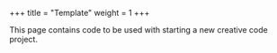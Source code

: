 +++
title = "Template"
weight = 1
+++

<!-- Load the Library -->
<script type = "text/javascript" src = "../../scripts/libs/p5js/p5.min.js"></script>
<script type = "text/javascript" src = "../../scripts/libs/p5js/p5.svg.js"></script>

<!-- Load the Sketch -->
<script>

/*
 * Title:   Processing Sketch No. #
 * Author:  hamzberg
 * Version: 0.0
 * Date:    11 December 2024
 *
 * Description:
 *   -
 */

function setup() {
    let c = createCanvas(600, 300, SVG);
    c.parent('processing-canvas');
}


function draw() {

    exportSVG();

}

function exportSVG() {

    if (keyCode === LEFT_ARROW) {
        save("mySVG.svg");
        print("SVG Downloaded");
        noLoop();
    }

}

</script>

<!-- Insert the Sketch -->
<div id="processing-canvas"></div>

This page contains code to be used with starting a new creative code project.
